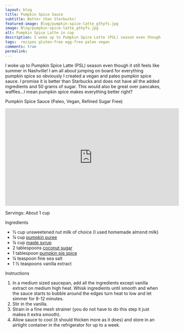 ```yaml
---
layout: blog
title: Pumpkin Spice Sauce
subtitle: Better than Starbucks!
featured-image: Blog/pumpkin-spice-latte_gthyfs.jpg
image: Blog/pumpkin-spice-latte_gthyfs.jpg
alt: Pumpkin Spice Latte in cup
description: I woke up to Pumpkin Spice Latte (PSL) season even though it still feels like summer in Nashville! I am all about jumping on board for everything pumpkin spice so obviously I created a vegan and paleo pumpkin spice sauce.
tags:  recipes gluten-free egg-free paleo vegan
comments: true
permalink:
---
```

I woke up to Pumpkin Spice Latte (PSL) season even though it still feels like summer in Nashville! I am all about jumping on board for everything pumpkin spice so obviously I created a vegan and paleo pumpkin spice sauce. I promise it is better than Starbucks and does not have all the added ingredients and 50 grams of sugar. This would also be great over pancakes, waffles...I mean pumpkin spice makes everything better right?

Pumpkin Spice Sauce (Paleo, Vegan, Refined Sugar Free)


<iframe width="560" height="315" src="https://www.youtube.com/embed/PdELXxHrOnw" frameborder="0" allow="accelerometer; autoplay; encrypted-media; gyroscope; picture-in-picture" allowfullscreen></iframe>


Servings: About 1 cup

Ingredients
* ½ cup unsweetened nut milk of choice (I used homemade almond milk)
* ¼ cup [pumpkin puree](https://amzn.to/3aWISFq)
* ¼ cup [maple syrup](https://amzn.to/2YAkjcy)
* 2 tablespoons [coconut sugar](https://amzn.to/3livGQ5)
* 1 tablespoon [pumpkin pie spice](https://amzn.to/31tt4a1)
* ¼ teaspoon fine sea salt
* 1 ½ teaspoons vanilla extract

Instructions
1. In a medium sized saucepan, add all the ingredients except vanilla extract on medium high heat. Whisk ingredients until smooth and when the sauce starts to bubble around the edges turn heat to low and let simmer for 8-12 minutes.
2. Stir in the vanilla.
3. Strain in a fine mesh strainer (you do not have to do this step it just makes it extra smooth).
4. Allow sauce to cool (it should thicken more as it does) and store in an airtight container in the refrigerator for up to a week.

